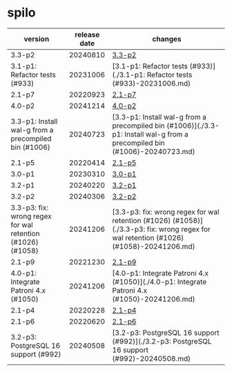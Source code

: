 # spilo

|                          version                           | release date |                                                                changes                                                                 |
|------------------------------------------------------------|--------------|----------------------------------------------------------------------------------------------------------------------------------------|
| 3.3-p2                                                     | 20240810     | [3.3-p2](./3.3-p2-20240810.md)                                                                                                         |
| 3.1-p1: Refactor tests (#933)                              | 20231006     | [3.1-p1: Refactor tests (#933)](./3.1-p1: Refactor tests (#933)-20231006.md)                                                           |
| 2.1-p7                                                     | 20220923     | [2.1-p7](./2.1-p7-20220923.md)                                                                                                         |
| 4.0-p2                                                     | 20241214     | [4.0-p2](./4.0-p2-20241214.md)                                                                                                         |
| 3.3-p1: Install wal-g from a precompiled bin (#1006)       | 20240723     | [3.3-p1: Install wal-g from a precompiled bin (#1006)](./3.3-p1: Install wal-g from a precompiled bin (#1006)-20240723.md)             |
| 2.1-p5                                                     | 20220414     | [2.1-p5](./2.1-p5-20220414.md)                                                                                                         |
| 3.0-p1                                                     | 20230310     | [3.0-p1](./3.0-p1-20230310.md)                                                                                                         |
| 3.2-p1                                                     | 20240220     | [3.2-p1](./3.2-p1-20240220.md)                                                                                                         |
| 3.2-p2                                                     | 20240306     | [3.2-p2](./3.2-p2-20240306.md)                                                                                                         |
| 3.3-p3: fix: wrong regex for wal retention (#1026) (#1058) | 20241206     | [3.3-p3: fix: wrong regex for wal retention (#1026) (#1058)](./3.3-p3: fix: wrong regex for wal retention (#1026) (#1058)-20241206.md) |
| 2.1-p9                                                     | 20221230     | [2.1-p9](./2.1-p9-20221230.md)                                                                                                         |
| 4.0-p1: Integrate Patroni 4.x (#1050)                      | 20241206     | [4.0-p1: Integrate Patroni 4.x (#1050)](./4.0-p1: Integrate Patroni 4.x (#1050)-20241206.md)                                           |
| 2.1-p4                                                     | 20220228     | [2.1-p4](./2.1-p4-20220228.md)                                                                                                         |
| 2.1-p6                                                     | 20220620     | [2.1-p6](./2.1-p6-20220620.md)                                                                                                         |
| 3.2-p3: PostgreSQL 16 support (#992)                       | 20240508     | [3.2-p3: PostgreSQL 16 support (#992)](./3.2-p3: PostgreSQL 16 support (#992)-20240508.md)                                             |

